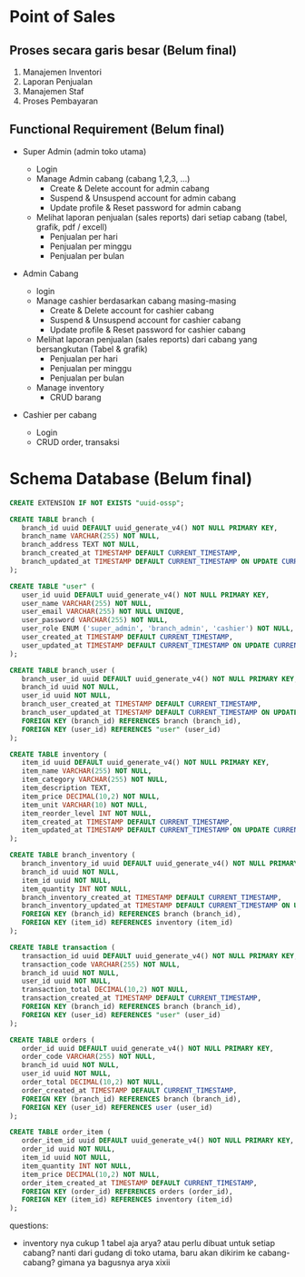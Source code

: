 # Point of Sales

## Proses secara garis besar (Belum final)

1. Manajemen Inventori
2. Laporan Penjualan
3. Manajemen Staf
4. Proses Pembayaran

## Functional Requirement (Belum final)

-   Super Admin (admin toko utama)

    -   Login
    -   Manage Admin cabang (cabang 1,2,3, ...)
        -   Create & Delete account for admin cabang
        -   Suspend & Unsuspend account for admin cabang
        -   Update profile & Reset password for admin cabang
    -   Melihat laporan penjualan (sales reports) dari setiap cabang (tabel, grafik, pdf / excell)
        -   Penjualan per hari
        -   Penjualan per minggu
        -   Penjualan per bulan

-   Admin Cabang

    -   login
    -   Manage cashier berdasarkan cabang masing-masing
        -   Create & Delete account for cashier cabang
        -   Suspend & Unsuspend account for cashier cabang
        -   Update profile & Reset password for cashier cabang
    -   Melihat laporan penjualan (sales reports) dari cabang yang bersangkutan (Tabel & grafik)
        -   Penjualan per hari
        -   Penjualan per minggu
        -   Penjualan per bulan
    -   Manage inventory
        -   CRUD barang

-   Cashier per cabang
    -   Login
    -   CRUD order, transaksi

# Schema Database (Belum final)

```sql
CREATE EXTENSION IF NOT EXISTS "uuid-ossp";

CREATE TABLE branch (
   branch_id uuid DEFAULT uuid_generate_v4() NOT NULL PRIMARY KEY,
   branch_name VARCHAR(255) NOT NULL,
   branch_address TEXT NOT NULL,
   branch_created_at TIMESTAMP DEFAULT CURRENT_TIMESTAMP,
   branch_updated_at TIMESTAMP DEFAULT CURRENT_TIMESTAMP ON UPDATE CURRENT_TIMESTAMP
);

CREATE TABLE "user" (
   user_id uuid DEFAULT uuid_generate_v4() NOT NULL PRIMARY KEY,
   user_name VARCHAR(255) NOT NULL,
   user_email VARCHAR(255) NOT NULL UNIQUE,
   user_password VARCHAR(255) NOT NULL,
   user_role ENUM ('super_admin', 'branch_admin', 'cashier') NOT NULL,
   user_created_at TIMESTAMP DEFAULT CURRENT_TIMESTAMP,
   user_updated_at TIMESTAMP DEFAULT CURRENT_TIMESTAMP ON UPDATE CURRENT_TIMESTAMP
);

CREATE TABLE branch_user (
   branch_user_id uuid DEFAULT uuid_generate_v4() NOT NULL PRIMARY KEY,
   branch_id uuid NOT NULL,
   user_id uuid NOT NULL,
   branch_user_created_at TIMESTAMP DEFAULT CURRENT_TIMESTAMP,
   branch_user_updated_at TIMESTAMP DEFAULT CURRENT_TIMESTAMP ON UPDATE CURRENT_TIMESTAMP,
   FOREIGN KEY (branch_id) REFERENCES branch (branch_id),
   FOREIGN KEY (user_id) REFERENCES "user" (user_id)
);

CREATE TABLE inventory (
   item_id uuid DEFAULT uuid_generate_v4() NOT NULL PRIMARY KEY,
   item_name VARCHAR(255) NOT NULL,
   item_category VARCHAR(255) NOT NULL,
   item_description TEXT,
   item_price DECIMAL(10,2) NOT NULL,
   item_unit VARCHAR(10) NOT NULL,
   item_reorder_level INT NOT NULL,
   item_created_at TIMESTAMP DEFAULT CURRENT_TIMESTAMP,
   item_updated_at TIMESTAMP DEFAULT CURRENT_TIMESTAMP ON UPDATE CURRENT_TIMESTAMP
);

CREATE TABLE branch_inventory (
   branch_inventory_id uuid DEFAULT uuid_generate_v4() NOT NULL PRIMARY KEY,
   branch_id uuid NOT NULL,
   item_id uuid NOT NULL,
   item_quantity INT NOT NULL,
   branch_inventory_created_at TIMESTAMP DEFAULT CURRENT_TIMESTAMP,
   branch_inventory_updated_at TIMESTAMP DEFAULT CURRENT_TIMESTAMP ON UPDATE CURRENT_TIMESTAMP,
   FOREIGN KEY (branch_id) REFERENCES branch (branch_id),
   FOREIGN KEY (item_id) REFERENCES inventory (item_id)
);

CREATE TABLE transaction (
   transaction_id uuid DEFAULT uuid_generate_v4() NOT NULL PRIMARY KEY,
   transaction_code VARCHAR(255) NOT NULL,
   branch_id uuid NOT NULL,
   user_id uuid NOT NULL,
   transaction_total DECIMAL(10,2) NOT NULL,
   transaction_created_at TIMESTAMP DEFAULT CURRENT_TIMESTAMP,
   FOREIGN KEY (branch_id) REFERENCES branch (branch_id),
   FOREIGN KEY (user_id) REFERENCES "user" (user_id)
);

CREATE TABLE orders (
   order_id uuid DEFAULT uuid_generate_v4() NOT NULL PRIMARY KEY,
   order_code VARCHAR(255) NOT NULL,
   branch_id uuid NOT NULL,
   user_id uuid NOT NULL,
   order_total DECIMAL(10,2) NOT NULL,
   order_created_at TIMESTAMP DEFAULT CURRENT_TIMESTAMP,
   FOREIGN KEY (branch_id) REFERENCES branch (branch_id),
   FOREIGN KEY (user_id) REFERENCES user (user_id)
);

CREATE TABLE order_item (
   order_item_id uuid DEFAULT uuid_generate_v4() NOT NULL PRIMARY KEY,
   order_id uuid NOT NULL,
   item_id uuid NOT NULL,
   item_quantity INT NOT NULL,
   item_price DECIMAL(10,2) NOT NULL,
   order_item_created_at TIMESTAMP DEFAULT CURRENT_TIMESTAMP,
   FOREIGN KEY (order_id) REFERENCES orders (order_id),
   FOREIGN KEY (item_id) REFERENCES inventory (item_id)
);
```

questions:

-   inventory nya cukup 1 tabel aja arya? atau perlu dibuat untuk setiap cabang?
    nanti dari gudang di toko utama, baru akan dikirim ke cabang-cabang?
    gimana ya bagusnya arya xixii
